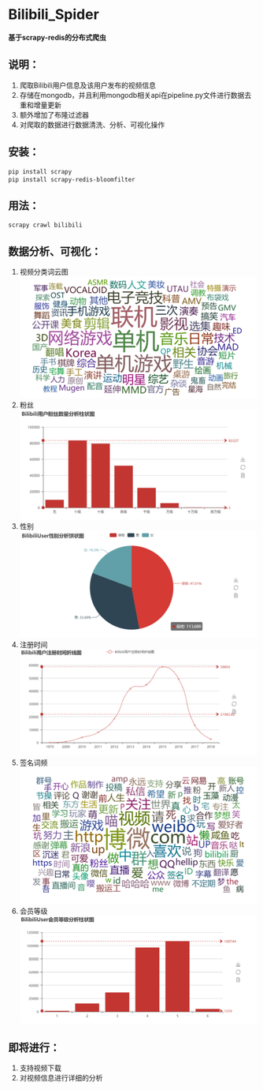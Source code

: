 # Bilibili_Spider
**基于scrapy-redis的分布式爬虫**
## 说明：
1. 爬取Bilibili用户信息及该用户发布的视频信息
2. 存储在mongodb，并且利用mongodb相关api在pipeline.py文件进行数据去重和增量更新
3. 额外增加了布隆过滤器
4. 对爬取的数据进行数据清洗、分析、可视化操作
## 安装：
```
pip install scrapy
pip install scrapy-redis-bloomfilter 
```
## 用法：
```
scrapy crawl bilibili
```
## 数据分析、可视化：
1. 视频分类词云图
![Result1](https://github.com/Mrrrrr10/Bilibili_Spider/blob/master/Bilibili_Spider/DataAnalysis/category.png)
2. 粉丝
![Result1](https://github.com/Mrrrrr10/Bilibili_Spider/blob/master/Bilibili_Spider/DataAnalysis/fans.png)
3. 性别
![Result1](https://github.com/Mrrrrr10/Bilibili_Spider/blob/master/Bilibili_Spider/DataAnalysis/gender.png)
4. 注册时间
![Result1](https://github.com/Mrrrrr10/Bilibili_Spider/blob/master/Bilibili_Spider/DataAnalysis/regetime.png)
5. 签名词频
![Result1](https://github.com/Mrrrrr10/Bilibili_Spider/blob/master/Bilibili_Spider/DataAnalysis/sign.png)
6. 会员等级
![Result1](https://github.com/Mrrrrr10/Bilibili_Spider/blob/master/Bilibili_Spider/DataAnalysis/vip.png)

## 即将进行：
1. 支持视频下载
2. 对视频信息进行详细的分析
